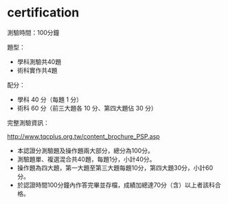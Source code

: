 # certification

測驗時間：100分鐘

題型：

* 學科測驗共40題
* 術科實作共4題

配分：

* 學科 40 分（每題 1 分）
* 術科 60 分（前三大題各 10 分、第四大題佔 30 分）

完整測驗資訊：

http://www.tqcplus.org.tw/content_brochure_PSP.asp

* 本認證分測驗題及操作題兩大部分，總分為100分。
* 測驗題單、複選混合共40題，每題1分，小計40分。
* 操作題為四大題，第一大題至第三大題每題10分，第四大題30分，小計60分。
* 於認證時間100分鐘內作答完畢並存檔，成績加總達70分（含）以上者該科合格。